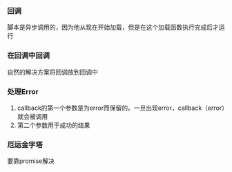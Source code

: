 ### 回调

脚本是异步调用的，因为他从现在开始加载，但是在这个加载函数执行完成后才运行

### 在回调中回调

自然的解决方案将回调放到回调中

### 处理Error

1. callback的第一个参数是为error而保留的。一旦出现error，callback（error）就会被调用
2. 第二个参数用于成功的结果

### 厄运金字塔

要靠promise解决

